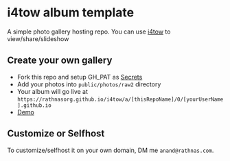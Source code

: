 # i4tow album template

A simple photo gallery hosting repo. You can use [i4tow](https://rathnasorg.github.io/i4tow/a/i4tow-album) to view/share/slideshow

## Create your own gallery

- Fork this repo and setup GH_PAT as [Secrets](https://docs.github.com/en/authentication/keeping-your-account-and-data-secure/managing-your-personal-access-tokens) 
- Add your photos into `public/photos/raw2` directory
- Your album will go live at `https://rathnasorg.github.io/i4tow/a/[thisRepoName]/0/[yourUserName].github.io`
- [Demo](https://rathnasorg.github.io/i4tow/a/i4tow-album)


## Customize or Selfhost 

To customize/selfhost it on your own domain, DM me `anand@rathnas.com`.
